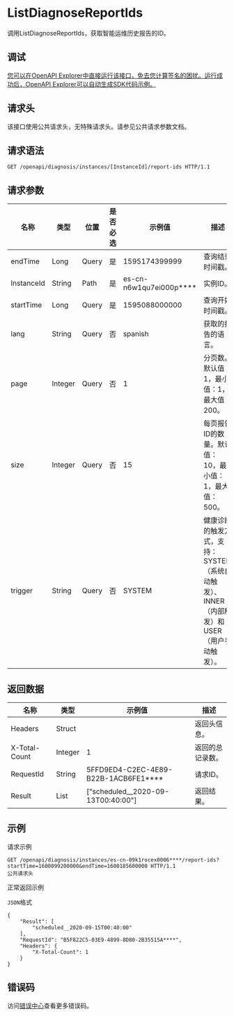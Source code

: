 # ListDiagnoseReportIds

调用ListDiagnoseReportIds，获取智能运维历史报告的ID。

## 调试

[您可以在OpenAPI Explorer中直接运行该接口，免去您计算签名的困扰。运行成功后，OpenAPI Explorer可以自动生成SDK代码示例。](https://api.aliyun.com/#product=elasticsearch&api=ListDiagnoseReportIds&type=ROA&version=2017-06-13)

## 请求头

该接口使用公共请求头，无特殊请求头。请参见公共请求参数文档。

## 请求语法

```
GET /openapi/diagnosis/instances/[InstanceId]/report-ids HTTP/1.1
```

## 请求参数

|名称|类型|位置|是否必选|示例值|描述|
|--|--|--|----|---|--|
|endTime|Long|Query|是|1595174399999|查询结束时间戳。 |
|InstanceId|String|Path|是|es-cn-n6w1qu7ei000p\*\*\*\*|实例ID。 |
|startTime|Long|Query|是|1595088000000|查询开始时间戳。 |
|lang|String|Query|否|spanish|获取的报告的语言。 |
|page|Integer|Query|否|1|分页数。默认值：1，最小值：1，最大值：200。 |
|size|Integer|Query|否|15|每页报告ID的数量。默认值：10，最小值：1，最大值：500。 |
|trigger|String|Query|否|SYSTEM|健康诊断的触发方式，支持：SYSTEM（系统自动触发）、INNER（内部触发）和USER（用户手动触发）。 |

## 返回数据

|名称|类型|示例值|描述|
|--|--|---|--|
|Headers|Struct| |返回头信息。 |
|X-Total-Count|Integer|1|返回的总记录数。 |
|RequestId|String|5FFD9ED4-C2EC-4E89-B22B-1ACB6FE1\*\*\*\*|请求ID。 |
|Result|List|\["scheduled\_\_2020-09-13T00:40:00"\]|返回结果。 |

## 示例

请求示例

```
GET /openapi/diagnosis/instances/es-cn-09k1rocex0006****/report-ids?startTime=1600099200000&endTime=1600185600000 HTTP/1.1
公共请求头
```

正常返回示例

`JSON`格式

```
{
	"Result": [
		"scheduled__2020-09-15T00:40:00"
	],
	"RequestId": "B5F822C5-03E9-4899-8D80-2B35515A****",
	"Headers": {
		"X-Total-Count": 1
	}
}
```

## 错误码

访问[错误中心](https://error-center.aliyun.com/status/product/elasticsearch)查看更多错误码。

